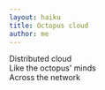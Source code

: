 ```yaml
---
layout: haiku
title: Octopus cloud
author: me
---
```


Distributed cloud <br>
Like the octopus' minds <br>
Across the network <br>
